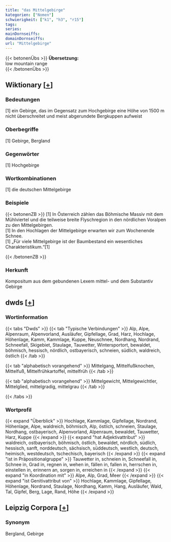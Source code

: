 ```yaml
---
title: "das Mittelgebirge"
kategorien: ["Nomen"]
schwierigkeit: ["k1", "h3", "r15"]
tags:
series:
mainDornseiffs:
domainDornseiffs:
url: "Mittelgebirge"
---
```


{{< betonenÜbs >}}
**Übersetzung:**  
low mountain range  
{{< /betonenÜbs >}}

## Wiktionary [[+](https://de.wiktionary.org/wiki/Mittelgebirge)]

### Bedeutungen
[1] ein Gebirge, das im Gegensatz zum Hochgebirge eine Höhe von 1500 m nicht überschreitet und meist abgerundete Bergkuppen aufweist  

### Oberbegriffe
[1] Gebirge, Bergland  

### Gegenwörter
[1] Hochgebirge  

### Wortkombinationen
[1] die deutschen Mittelgebirge  

### Beispiele
{{< betonenZB >}}
[1] In Österreich zählen das Böhmische Massiv mit dem Mühlviertel und die teilweise breite Flyschregion in den nördlichen Voralpen zu den Mittelgebirgen.  
[1] In den Hochlagen der Mittelgebirge erwarten wir zum Wochenende Schnee.  
[1] „Für viele Mittelgebirge ist der Baumbestand ein wesentliches Charakteristikum.“[1]  

{{< /betonenZB >}}
### Herkunft
Kompositum aus dem gebundenen Lexem mittel- und dem Substantiv Gebirge  



## dwds [[+](https://www.dwds.de/wb/Mittelgebirge)]

### Wortinformation
{{< tabs "Dwds" >}}
{{< tab "Typische Verbindungen" >}}
Alp, Alpe, Alpenraum, Alpenvorland, Ausläufer, Gipfellage, Grad, Harz, Hochlage, Höhenlage, Kamm, Kammlage, Kuppe, Neuschnee, Nordhang, Nordrand, Schneefall, Skigebiet, Staulage, Tauwetter, Wintersportort, bewaldet, böhmisch, hessisch, nördlich, ostbayerisch, schneien, südlich, waldreich, östlich
{{< /tab >}}

{{< tab "alphabetisch vorangehend" >}}
Mittelgang, Mittelfußknochen, Mittelfuß, Mittelfrühkartoffel, mittelfrüh
{{< /tab >}}

{{< tab "alphabetisch vorangehend" >}}
Mittelgewicht, Mittelgewichtler, Mittelglied, mittelgradig, mittelgrau
{{< /tab >}}

{{< /tabs >}}

### Wortprofil
{{< expand "Überblick" >}} Hochlage, Kammlage, Gipfellage, Nordrand, Höhenlage, Alpe, waldreich, böhmisch, Alp, östlich, schneien, Staulage, Nordhang, ostbayerisch, Alpenvorland, Alpenraum, bewaldet, Tauwetter, Harz, Kuppe {{< /expand >}}
{{< expand "hat Adjektivattribut" >}} waldreich, ostbayerisch, böhmisch, östlich, bewaldet, nördlich, südlich, hessisch, sanft, norddeutsch, sächsisch, süddeutsch, westlich, deutsch, heimisch, westdeutsch, tschechisch, bayerisch {{< /expand >}}
{{< expand "ist in Präpositionalgruppe" >}} Tauwetter in, schneien in, Schneefall in, Schnee in, Grad in, regnen in, wehen in, fällen in, fallen in, herrschen in, einstellen in, erinnern an, sorgen in, erreichen in {{< /expand >}}
{{< expand "in Koordination mit" >}} Alpe, Alp, Grad, Meer {{< /expand >}}
{{< expand "ist Genitivattribut von" >}} Hochlage, Kammlage, Gipfellage, Höhenlage, Nordrand, Staulage, Nordhang, Kamm, Hang, Ausläufer, Wald, Tal, Gipfel, Berg, Lage, Rand, Höhe {{< /expand >}}

## Leipzig Corpora [[+](https://corpora.uni-leipzig.de/en/res?word=Mittelgebirge&corpusId=deu_newscrawl-public_2018)]


### Synonym
Bergland, Gebirge


